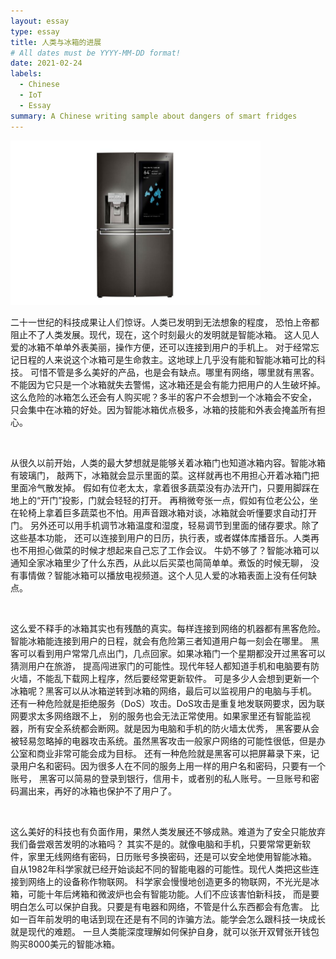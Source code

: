 ```yaml
---
layout: essay
type: essay
title: 人类与冰箱的进展
# All dates must be YYYY-MM-DD format!
date: 2021-02-24
labels:
  - Chinese
  - IoT
  - Essay
summary: A Chinese writing sample about dangers of smart fridges
---
```

<img src="/images/medium01.jpg" width = "400px">
<br>
<p>
  二十一世纪的科技成果让人们惊讶。人类已发明到无法想象的程度，
  恐怕上帝都阻止不了人类发展。现代，现在，这个时刻最火的发明就是智能冰箱。
  这人见人爱的冰箱不单单外表美丽，操作方便，还可以连接到用户的手机上。
  对于经常忘记日程的人来说这个冰箱可是生命救主。这地球上几乎没有能和智能冰箱可比的科技。
  可惜不管是多么美好的产品，也是会有缺点。哪里有网络，哪里就有黑客。
  不能因为它只是一个冰箱就失去警惕，这冰箱还是会有能力把用户的人生破坏掉。
  这么危险的冰箱怎么还会有人购买呢？多半的客户不会想到一个冰箱会不安全，
  只会集中在冰箱的好处。因为智能冰箱优点极多，冰箱的技能和外表会掩盖所有担心。
</p>
<br>
<p>
  从很久以前开始，人类的最大梦想就是能够关着冰箱门也知道冰箱内容。智能冰箱有玻璃门，
  敲两下，冰箱就会显示里面的菜。这样就再也不用担心开着冰箱门把里面冷气散发掉。
  假如有位老太太，拿着很多蔬菜没有办法开门，只要用脚踩在地上的“开门”投影，门就会轻轻的打开。
  再稍微夸张一点，假如有位老公公，坐在轮椅上拿着巨多蔬菜也不怕。用声音跟冰箱对谈，冰箱就会听懂要求自动打开门。
  另外还可以用手机调节冰箱温度和湿度，轻易调节到里面的储存要求。除了这些基本功能，
  还可以连接到用户的日历，执行表，或者媒体库播音乐。人类再也不用担心做菜的时候才想起来自己忘了工作会议。
  牛奶不够了？智能冰箱可以通知全家冰箱里少了什么东西，从此以后买菜也简简单单。煮饭的时候无聊，
  没有事情做？智能冰箱可以播放电视频道。这个人见人爱的冰箱表面上没有任何缺点。
</p>
<br>
<p>
  这么爱不释手的冰箱其实也有残酷的真实。每样连接到网络的机器都有黑客危险。
  智能冰箱能连接到用户的日程，就会有危险第三者知道用户每一刻会在哪里。
  黑客可以看到用户常常几点出门，几点回家。如果冰箱门一个星期都没开过黑客可以猜测用户在旅游，
  提高闯进家门的可能性。现代年轻人都知道手机和电脑要有防火墙，不能乱下载网上程序，然后要经常更新软件。
  可是多少人会想到更新一个冰箱呢？黑客可以从冰箱逆转到冰箱的网络，最后可以监视用户的电脑与手机。
  还有一种危险就是拒绝服务（DoS）攻击。DoS攻击是重复地发联网要求，因为联网要求太多网络跟不上，
  别的服务也会无法正常使用。如果家里还有智能监视器，所有安全系统都会断网。就是因为电脑和手机的防火墙太优秀，
  黑客要从会被轻易忽略掉的电器攻击系统。虽然黑客攻击一般家户网络的可能性很低，但是办公室和商业非常可能会成为目标。
  还有一种危险就是黑客可以把屏幕录下来，记录用户名和密码。因为很多人在不同的服务上用一样的用户名和密码，只要有一个账号，
  黑客可以简易的登录到银行，信用卡，或者别的私人账号。一旦账号和密码漏出来，再好的冰箱也保护不了用户了。
  </p>
  <br>
  <p>
  这么美好的科技也有负面作用，果然人类发展还不够成熟。难道为了安全只能放弃我们备尝艰苦发明的冰箱吗？
  其实不是的。就像电脑和手机，只要常常更新软件，家里无线网络有密码，日历账号多换密码，还是可以安全地使用智能冰箱。
  自从1982年科学家就已经开始谈起不同的智能电器的可能性。现代人类把这些连接到网络上的设备称作物联网。
  科学家会慢慢地创造更多的物联网，不光光是冰箱，可能十年后烤箱和微波炉也会有智能功能。人们不应该害怕新科技，
  而是要明白怎么可以保护自我。只要是有电器和网络，不管是什么东西都会有危害。
  比如一百年前发明的电话到现在还是有不同的诈骗方法。能学会怎么跟科技一块成长就是现代的难题。
  一旦人类能深度理解如何保护自身，就可以张开双臂张开钱包购买8000美元的智能冰箱。
</p>
<br>
